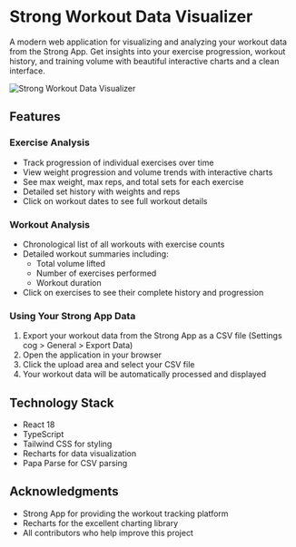 # Strong Workout Data Visualizer

A modern web application for visualizing and analyzing your workout data from the Strong App. Get insights into your exercise progression, workout history, and training volume with beautiful interactive charts and a clean interface.

![Strong Workout Data Visualizer](screenshot.png)

## Features

### Exercise Analysis

- Track progression of individual exercises over time
- View weight progression and volume trends with interactive charts
- See max weight, max reps, and total sets for each exercise
- Detailed set history with weights and reps
- Click on workout dates to see full workout details

### Workout Analysis

- Chronological list of all workouts with exercise counts
- Detailed workout summaries including:
  - Total volume lifted
  - Number of exercises performed
  - Workout duration
- Click on exercises to see their complete history and progression

### Using Your Strong App Data

1. Export your workout data from the Strong App as a CSV file (Settings cog > General > Export Data)
2. Open the application in your browser
3. Click the upload area and select your CSV file
4. Your workout data will be automatically processed and displayed

## Technology Stack

- React 18
- TypeScript
- Tailwind CSS for styling
- Recharts for data visualization
- Papa Parse for CSV parsing

## Acknowledgments

- Strong App for providing the workout tracking platform
- Recharts for the excellent charting library
- All contributors who help improve this project
